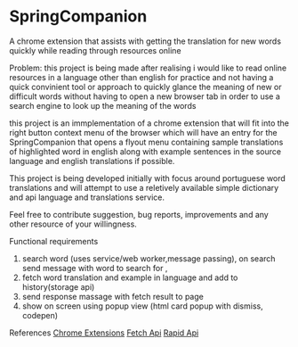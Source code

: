 # SpringCompanion
A chrome extension that assists with getting the translation for new words quickly while reading through resources online

Problem: this project is being made after realising i would like to read online resources in a language other than english for practice and not having a quick convinient tool
or approach to quickly glance the meaning of new or difficult words without having to open a new browser tab in order to use a search engine to look up the meaning of the words

this project is an immplementation of a chrome extension that will fit into the right button context menu of the browser which will have an entry for the SpringCompanion that opens
a flyout menu containing sample translations of highlighted word in english along with example sentences in the source language and english translations if possible.

This project is being developed initially with focus around portuguese word translations and will attempt to use a reletively available simple dictionary and api language and translations service. 

Feel free to contribute suggestion, bug reports, improvements and any other resource of your willingness.

Functional requirements
1. search word (uses service/web worker,message passing), on search send message with word to search for ,
2. fetch word translation and example in language and add to history(storage api)
3. send response massage with fetch result to page 
4. show on screen using popup view (html card popup with dismiss, codepen) 

References
[Chrome Extensions](https://developer.chrome.com/docs/extensions)
[Fetch Api](https://developer.mozilla.org/en-US/docs/Web/API/Fetch_API/Using_Fetch)
[Rapid Api](https://rapidapi.com/collection/translation-apis?utm_source=google&utm_medium=cpc&utm_campaign=Alpha&utm_term=free%20translate%20api_e&gclid=CjwKCAjw87SHBhBiEiwAukSeUZaQT2XS2Pbv-SPW-cLs5TL5m4bSf4sxsSB2qD6i3Qd6idnMdK03HBoC3YkQAvD_BwE)